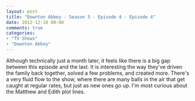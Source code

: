 ```yaml
---
layout: post
title: "Downton Abbey - Season 3 - Episode 4 - Episode 4"
date: 2012-12-10 00:00
comments: true
categories:
- "TV Shows"
- "Downton Abbey"
---
```


Although technically just a month later, it feels like there is a
big gap between this episode and the last. It is interesting the
way they've driven the family back together, solved a few
problems, and created more. There's a very fluid flow to the
show, where there are many balls in the air that get caught at
regular rates, but just as new ones go up. I'm most curious about
the Matthew and Edith plot lines.
